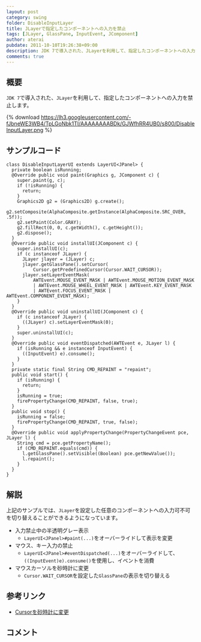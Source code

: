 ```yaml
---
layout: post
category: swing
folder: DisableInputLayer
title: JLayerで指定したコンポーネントへの入力を禁止
tags: [JLayer, GlassPane, InputEvent, JComponent]
author: aterai
pubdate: 2011-10-10T19:26:38+09:00
description: JDK 7で導入された、JLayerを利用して、指定したコンポーネントへの入力を禁止します。
comments: true
---
```

## 概要
`JDK 7`で導入された、`JLayer`を利用して、指定したコンポーネントへの入力を禁止します。

{% download https://lh3.googleusercontent.com/-fJbneWE3WB4/TpLGoNbk1TI/AAAAAAAABDk/GJWfhRR4UB0/s800/DisableInputLayer.png %}

## サンプルコード
<pre class="prettyprint"><code>class DisableInputLayerUI extends LayerUI&lt;JPanel&gt; {
  private boolean isRunning;
  @Override public void paint(Graphics g, JComponent c) {
    super.paint(g, c);
    if (!isRunning) {
      return;
    }
    Graphics2D g2 = (Graphics2D) g.create();
    g2.setComposite(AlphaComposite.getInstance(AlphaComposite.SRC_OVER, .5f));
    g2.setPaint(Color.GRAY);
    g2.fillRect(0, 0, c.getWidth(), c.getHeight());
    g2.dispose();
  }
  @Override public void installUI(JComponent c) {
    super.installUI(c);
    if (c instanceof JLayer) {
      JLayer jlayer = (JLayer) c;
      jlayer.getGlassPane().setCursor(
          Cursor.getPredefinedCursor(Cursor.WAIT_CURSOR));
      jlayer.setLayerEventMask(
          AWTEvent.MOUSE_EVENT_MASK | AWTEvent.MOUSE_MOTION_EVENT_MASK
          | AWTEvent.MOUSE_WHEEL_EVENT_MASK | AWTEvent.KEY_EVENT_MASK
          | AWTEvent.FOCUS_EVENT_MASK | AWTEvent.COMPONENT_EVENT_MASK);
    }
  }
  @Override public void uninstallUI(JComponent c) {
    if (c instanceof JLayer) {
      ((JLayer) c).setLayerEventMask(0);
    }
    super.uninstallUI(c);
  }
  @Override public void eventDispatched(AWTEvent e, JLayer l) {
    if (isRunning &amp;&amp; e instanceof InputEvent) {
      ((InputEvent) e).consume();
    }
  }
  private static final String CMD_REPAINT = "repaint";
  public void start() {
    if (isRunning) {
      return;
    }
    isRunning = true;
    firePropertyChange(CMD_REPAINT, false, true);
  }
  public void stop() {
    isRunning = false;
    firePropertyChange(CMD_REPAINT, true, false);
  }
  @Override public void applyPropertyChange(PropertyChangeEvent pce, JLayer l) {
    String cmd = pce.getPropertyName();
    if (CMD_REPAINT.equals(cmd)) {
      l.getGlassPane().setVisible((Boolean) pce.getNewValue());
      l.repaint();
    }
  }
}
</code></pre>

## 解説
上記のサンプルでは、`JLayer`を設定した任意のコンポーネントへの入力可不可を切り替えることができるようになっています。

- 入力禁止中の半透明グレー表示
    - `LayerUI<JPanel>#paint(...)`をオーバーライドして表示を変更
- マウス、キー入力の禁止
    - `LayerUI<JPanel>#eventDispatched(...)`をオーバーライドして、`((InputEvent)e).consume()`を使用し、イベントを消費
- マウスカーソルを砂時計に変更
    - `Cursor.WAIT_CURSOR`を設定した`GlassPane`の表示を切り替える

<!-- dummy comment line for breaking list -->

## 参考リンク
- [Cursorを砂時計に変更](http://ateraimemo.com/Swing/WaitCursor.html)

<!-- dummy comment line for breaking list -->

## コメント

